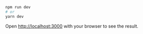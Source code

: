 ```bash
npm run dev
# or
yarn dev
```

Open [http://localhost:3000](http://localhost:3000) with your browser to see the result.

